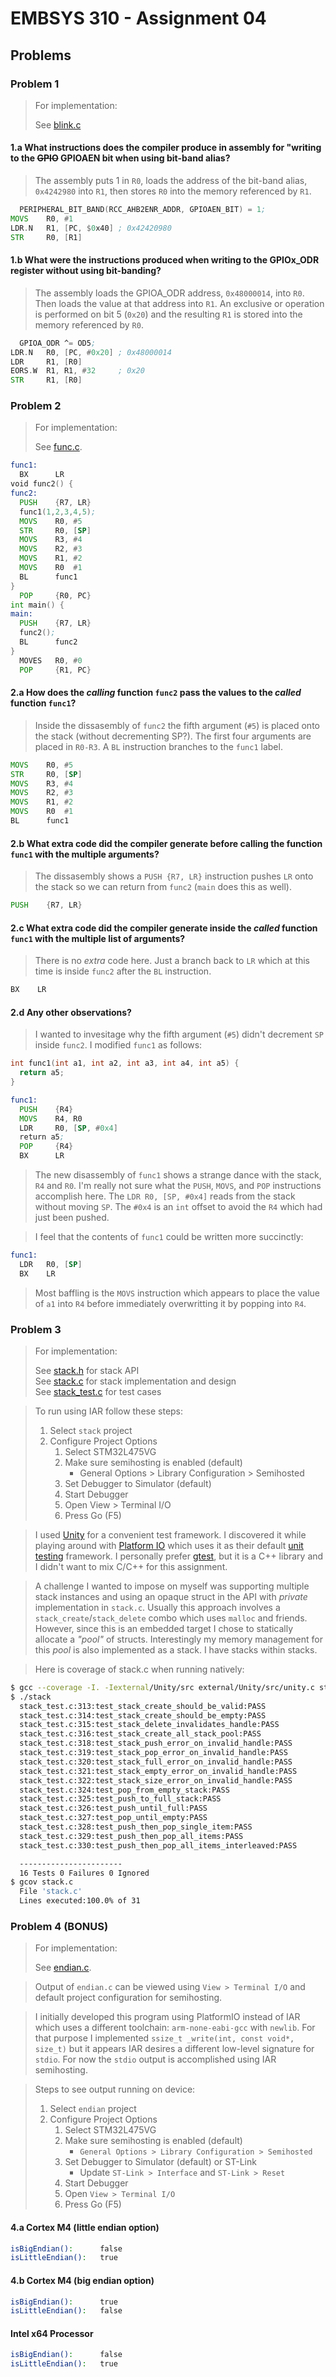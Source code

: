 # EMBSYS 310 - Assignment 04

## Problems
### Problem 1
>For implementation:
>
>See [blink.c](blink.c)

#### 1.a What instructions does the compiler produce in assembly for "writing to the ~~GPIO~~ GPIOAEN bit when using bit-band alias?

>The assembly puts 1 in `R0`, loads the address of the bit-band alias, `0x4242980` into `R1`, then stores `R0` into the memory referenced by `R1`.
```asm
  PERIPHERAL_BIT_BAND(RCC_AHB2ENR_ADDR, GPIOAEN_BIT) = 1;
MOVS    R0, #1
LDR.N   R1, [PC, $0x40] ; 0x42420980
STR     R0, [R1]
```

#### 1.b What were the instructions produced when writing to the GPIOx_ODR register without using bit-banding?

>The assembly loads the GPIOA_ODR address, `0x48000014`, into `R0`. Then loads the value at that address into `R1`. An exclusive or operation is performed on bit 5 (`0x20`) and the resulting `R1` is stored into the memory referenced by `R0`.
```asm
  GPIOA_ODR ^= OD5;
LDR.N   R0, [PC, #0x20] ; 0x48000014
LDR     R1, [R0]
EORS.W  R1, R1, #32     ; 0x20
STR     R1, [R0]
```


### Problem 2
>For implementation:
>
>See [func.c](func.c).

```asm
func1:
  BX      LR
void func2() {
func2:
  PUSH    {R7, LR}
  func1(1,2,3,4,5);
  MOVS    R0, #5
  STR     R0, [SP]
  MOVS    R3, #4
  MOVS    R2, #3
  MOVS    R1, #2
  MOVS    R0  #1
  BL      func1
}
  POP     {R0, PC}
int main() {
main:
  PUSH    {R7, LR}
  func2();
  BL      func2
}
  MOVES   R0, #0
  POP     {R1, PC}
```

#### 2.a How does the *calling* function `func2` pass the values to the *called* function `func1`?

>Inside the dissasembly of `func2` the fifth argument (`#5`) is placed onto the stack (without decrementing SP?). The first four arguments are placed in `R0-R3`. A `BL` instruction branches to the `func1` label.
```asm
MOVS    R0, #5
STR     R0, [SP]
MOVS    R3, #4
MOVS    R2, #3
MOVS    R1, #2
MOVS    R0  #1
BL      func1
```

#### 2.b What extra code did the compiler generate before calling the function `func1` with the multiple arguments?

>The dissasembly shows a `PUSH {R7, LR}` instruction pushes `LR` onto the stack so we can return from `func2` (`main` does this as well).
```asm
PUSH    {R7, LR}
```


#### 2.c What extra code did the compiler generate inside the *called* function `func1` with the multiple list of arguments?

>There is no *extra* code here. Just a branch back to `LR` which at this time is inside `func2` after the `BL` instruction.
```asm
BX    LR
```

#### 2.d Any other observations?

>I wanted to invesitage why the fifth argument (`#5`) didn't decrement `SP` inside `func2`. I modified `func1` as follows:
```C
int func1(int a1, int a2, int a3, int a4, int a5) {
  return a5;
}
```
```asm
func1:
  PUSH    {R4}
  MOVS    R4, R0
  LDR     R0, [SP, #0x4]
  return a5;
  POP     {R4}
  BX      LR
```
>The new disassembly of `func1` shows a strange dance with the stack, `R4` and `R0`. I'm really not sure what the `PUSH`, `MOVS`, and `POP` instructions accomplish here. The `LDR R0, [SP, #0x4]` reads from the stack without moving `SP`. The `#0x4` is an `int` offset to avoid the `R4` which had just been pushed.

>I feel that the contents of `func1` could be written more succinctly:
```asm
func1:
  LDR   R0, [SP]
  BX    LR
```
>Most baffling is the `MOVS` instruction which appears to place the value of `a1` into `R4` before immediately overwritting it by popping into `R4`.


### Problem 3
>For implementation:
>
>See [stack.h](stack.h) for stack API<br>
>See [stack.c](stack.c) for stack implementation and design<br>
>See [stack_test.c](stack_test.c) for test cases

>To run using IAR follow these steps:
>1. Select `stack` project
>2. Configure Project Options
>    1. Select STM32L475VG
>    2. Make sure semihosting is enabled (default)
>        - General Options > Library Configuration > Semihosted
>    2. Set Debugger to Simulator (default)
>    3. Start Debugger
>    4. Open View > Terminal I/O
>    5. Press Go (F5)

> I used [Unity][link-unity] for a convenient test framework. I discovered it while playing around with [Platform IO][link-pio] which uses it as their default [unit testing][link-unit-pio] framework. I personally prefer [gtest][link-gtest], but it is a C++ library and I didn't want to mix C/C++ for this assignment.

[link-unity]: http://www.throwtheswitch.org/unity
[link-pio]: https://docs.platformio.org/en/latest/home/
[link-unit-pio]: https://docs.platformio.org/en/latest/plus/unit-testing.html
[link-gtest]: https://github.com/google/googletest

> A challenge I wanted to impose on myself was supporting multiple stack instances and using an opaque struct in the API with *private* implementation in `stack.c`. Usually this approach involves a `stack_create`/`stack_delete` combo which uses `malloc` and friends. However, since this is an embedded target I chose to statically allocate a *"pool"* of structs. Interestingly my memory management for this *pool* is also implemented as a stack. I have stacks within stacks.

> Here is coverage of stack.c when running natively:
```bash
$ gcc --coverage -I. -Iexternal/Unity/src external/Unity/src/unity.c stack.c stack_test.c -o stack
$ ./stack
  stack_test.c:313:test_stack_create_should_be_valid:PASS
  stack_test.c:314:test_stack_create_should_be_empty:PASS
  stack_test.c:315:test_stack_delete_invalidates_handle:PASS
  stack_test.c:316:test_stack_create_all_stack_pool:PASS
  stack_test.c:318:test_stack_push_error_on_invalid_handle:PASS
  stack_test.c:319:test_stack_pop_error_on_invalid_handle:PASS
  stack_test.c:320:test_stack_full_error_on_invalid_handle:PASS
  stack_test.c:321:test_stack_empty_error_on_invalid_handle:PASS
  stack_test.c:322:test_stack_size_error_on_invalid_handle:PASS
  stack_test.c:324:test_pop_from_empty_stack:PASS
  stack_test.c:325:test_push_to_full_stack:PASS
  stack_test.c:326:test_push_until_full:PASS
  stack_test.c:327:test_pop_until_empty:PASS
  stack_test.c:328:test_push_then_pop_single_item:PASS
  stack_test.c:329:test_push_then_pop_all_items:PASS
  stack_test.c:330:test_push_then_pop_all_items_interleaved:PASS

  -----------------------
  16 Tests 0 Failures 0 Ignored
$ gcov stack.c
  File 'stack.c'
  Lines executed:100.0% of 31
```

### Problem 4 **(BONUS)**
> For implementation:
>
> See [endian.c](endian.c).

> Output of `endian.c` can be viewed using `View > Terminal I/O` and default project configuration for semihosting.

> I initially developed this program using PlatformIO instead of IAR which uses a different toolchain: `arm-none-eabi-gcc` with `newlib`. For that purpose I implemented `ssize_t _write(int, const void*, size_t)` but it appears IAR desires a different low-level signature for `stdio`. For now the `stdio` output is accomplished using IAR semihosting.

> Steps to see output running on device:
>1. Select `endian` project
>2. Configure Project Options
>    1. Select STM32L475VG
>    2. Make sure semihosting is enabled (default)
>        - `General Options > Library Configuration > Semihosted`
>    2. Set Debugger to Simulator (default) or ST-Link
>        - Update `ST-Link > Interface` and `ST-Link > Reset`
>    3. Start Debugger
>    4. Open `View > Terminal I/O`
>    5. Press Go (F5)


#### 4.a Cortex M4 (little endian option)
```bash
isBigEndian():      false
isLittleEndian():   true
```
#### 4.b Cortex M4 (big endian option)
```bash
isBigEndian():      true
isLittleEndian():   false
```

#### Intel x64 Processor
```bash
isBigEndian():      false
isLittleEndian():   true
```